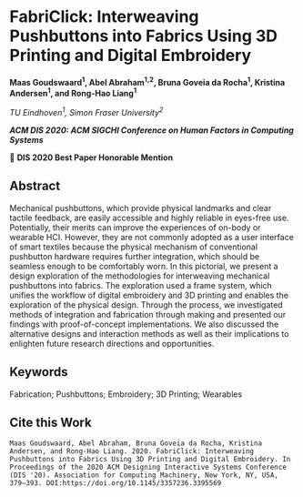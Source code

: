 
# FabriClick: Interweaving Pushbuttons into Fabrics Using 3D Printing and Digital Embroidery
__Maas Goudswaard<sup>1</sup>, Abel Abraham<sup>1,2</sup>, Bruna Goveia da Rocha<sup>1</sup>, Kristina Andersen<sup>1</sup>, and Rong-Hao Liang<sup>1</sup>__

_TU Eindhoven<sup>1</sup>, Simon Fraser University<sup>2</sup>_

___ACM DIS 2020: ACM SIGCHI Conference on Human Factors in Computing Systems___

 :medal_sports: __DIS 2020 Best Paper Honorable Mention__

## Abstract
Mechanical pushbuttons, which provide physical landmarks and clear tactile feedback, are easily accessible and highly reliable in eyes-free use. Potentially, their merits can improve the experiences of on-body or wearable HCI. However, they are not commonly adopted as a user interface of smart textiles because the physical mechanism of conventional pushbutton hardware requires further integration, which should be seamless enough to be comfortably worn. In this pictorial, we present a design exploration of the methodologies for interweaving mechanical pushbuttons into fabrics. The exploration used a frame system, which unifies the workflow of digital embroidery and 3D printing and enables the exploration of the physical design. Through the process, we investigated methods of integration and fabrication through making and presented our findings with proof-of-concept implementations. We also discussed the alternative designs and interaction methods as well as their implications to enlighten future research directions and opportunities.

## Keywords
Fabrication; Pushbuttons; Embroidery; 3D Printing; Wearables

## Cite this Work
```
Maas Goudswaard, Abel Abraham, Bruna Goveia da Rocha, Kristina Andersen, and Rong-Hao Liang. 2020. FabriClick: Interweaving Pushbuttons into Fabrics Using 3D Printing and Digital Embroidery. In Proceedings of the 2020 ACM Designing Interactive Systems Conference (DIS '20). Association for Computing Machinery, New York, NY, USA, 379–393. DOI:https://doi.org/10.1145/3357236.3395569
```